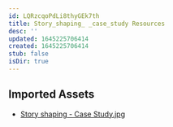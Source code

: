 ```yaml
---
id: LQRzcqoPdLi8thyGEk7th
title: Story_shaping_ _case_study Resources
desc: ''
updated: 1645225706414
created: 1645225706414
stub: false
isDir: true
---
```

## Imported Assets
- [Story shaping - Case Study.jpg](/assets/story-shaping---case-study-8URvSnzPi0H8.jpg)
